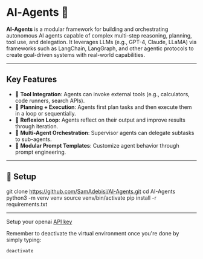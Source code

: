 # AI‑Agents 🚀

**AI‑Agents** is a modular framework for building and orchestrating autonomous AI agents capable of complex multi-step reasoning, planning, tool use, and delegation. It leverages LLMs (e.g., GPT-4, Claude, LLaMA) via frameworks such as LangChain, LangGraph, and other agentic protocols to create goal-driven systems with real-world capabilities.

---

## Key Features

- 🔌 **Tool Integration**: Agents can invoke external tools (e.g., calculators, code runners, search APIs).
- 🧠 **Planning + Execution**: Agents first plan tasks and then execute them in a loop or sequentially.
- 🔁 **Reflexion Loop**: Agents reflect on their output and improve results through iteration.
- 👥 **Multi-Agent Orchestration**: Supervisor agents can delegate subtasks to sub-agents.
- 📝 **Modular Prompt Templates**: Customize agent behavior through prompt engineering.

---

## 🧠 Setup 

git clone https://github.com/SamAdebisi/AI-Agents.git
cd AI-Agents
python3 -m venv venv
source venv/bin/activate
pip install -r requirements.txt

---

 Setup your openai [API key](https://platform.openai.com/)

Remember to deactivate the virtual environment once you're done by simply typing:
```bash
deactivate
```
